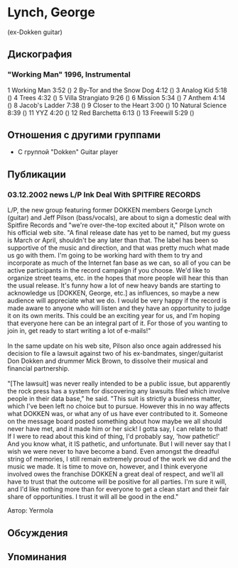 # Lynch, George

(ex-Dokken guitar)

## Дискография

### "Working Man" 1996, Instrumental

1 Working Man 3:52 () 
2 By-Tor and the Snow Dog 4:12 () 
3 Analog Kid 5:18 () 
4 Trees 4:32 () 
5 Villa Strangiato 9:26 () 
6 Mission 5:34 () 
7 Anthem 4:14 () 
8 Jacob's Ladder 7:38 () 
9 Closer to the Heart 3:00 () 
10 Natural Science 8:39 () 
11 YYZ 4:20 () 
12 Red Barchetta 6:13 () 
13 Freewill 5:29 () 



## Отношения с другими группами

* C группой "Dokken" Guitar player

## Публикации

### 03.12.2002 news L&#x2F;P Ink Deal With SPITFIRE RECORDS

<p>L/P, the new group featuring former DOKKEN members George Lynch (guitar) and Jeff Pilson (bass/vocals), are about to sign a domestic deal with Spitfire Records and "we're over-the-top excited about it," Pilson wrote on his official web site. "A final release date has yet to be named, but my guess is March or April, shouldn't be any later than that. The label has been so supportive of the music and direction, and that was pretty much what made us go with them. I'm going to be working hard with them to try and incorporate as much of the Internet fan base as we can, so all of you can be active participants in the record campaign if you choose. We'd like to organize street teams, etc. in the hopes that more people will hear this than the usual release. It's funny how a lot of new heavy bands are starting to acknowledge us [DOKKEN, George, etc.] as influences, so maybe a new audience will appreciate what we do. I would be very happy if the record is made aware to anyone who will listen and they have an opportunity to judge it on its own merits. This could be an exciting year for us, and I'm hoping that everyone here can be an integral part of it. For those of you wanting to join in, get ready to start writing a lot of e-mails!" <BR><BR> In the same update on his web site, Pilson also once again addressed his decision to file a lawsuit against two of his ex-bandmates, singer/guitarist Don Dokken and drummer Mick Brown, to dissolve their musical and financial partnership.<BR><BR> "[The lawsuit] was never really intended to be a public issue, but apparently the rock press has a system for discovering any lawsuits filed which involve people in their data base," he said. "This suit is strictly a business matter, which I've been left no choice but to pursue. However this in no way affects what DOKKEN was, or what any of us have ever contributed to it. Someone on the message board posted something about how maybe we all should never have met, and it made him or her sick! I gotta say, I can relate to that! If I were to read about this kind of thing, I'd probably say, 'how pathetic!' And you know what, it IS pathetic, and unfortunate. But I will never say that I wish we were never to have become a band. Even amongst the dreadful string of memories, I still remain extremely proud of the work we did and the music we made. It is time to move on, however, and I think everyone involved owes the franchise DOKKEN a great deal of respect, and we'll all have to trust that the outcome will be positive for all parties. I'm sure it will, and I'd like nothing more than for everyone to get a clean start and their fair share of opportunities. I trust it will all be good in the end."</p>

Автор: Yermola


## Обсуждения


## Упоминания

